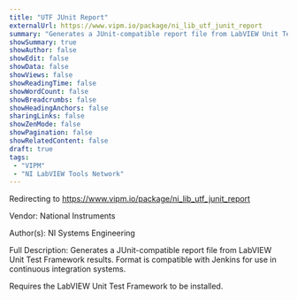 ```yaml
---
title: "UTF JUnit Report"
externalUrl: https://www.vipm.io/package/ni_lib_utf_junit_report
summary: "Generates a JUnit-compatible report file from LabVIEW Unit Test Framework results."
showSummary: true
showAuthor: false
showEdit: false
showData: false
showViews: false
showReadingTime: false
showWordCount: false
showBreadcrumbs: false
showHeadingAnchors: false
sharingLinks: false
showZenMode: false
showPagination: false
showRelatedContent: false
draft: true
tags:
 - "VIPM"
 - "NI LabVIEW Tools Network"
---
```


Redirecting to https://www.vipm.io/package/ni_lib_utf_junit_report

Vendor: National Instruments

Author(s): NI Systems Engineering
 
Full Description:
Generates a JUnit-compatible report file from LabVIEW Unit Test Framework results.  Format is compatible with Jenkins for use in continuous integration systems.

Requires the LabVIEW Unit Test Framework to be installed.